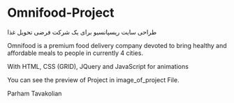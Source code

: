 # Omnifood-Project
طراحی سایت ریسپانسیو برای یک شرکت فرضی تحویل غذا

Omnifood is a premium food delivery company devoted to bring healthy and affordable meals to people in currently 4 cities.

With HTML, CSS (GRID), JQuery and JavaScript for animations

You can see the preview of Project in image_of_project File.

Parham Tavakolian
